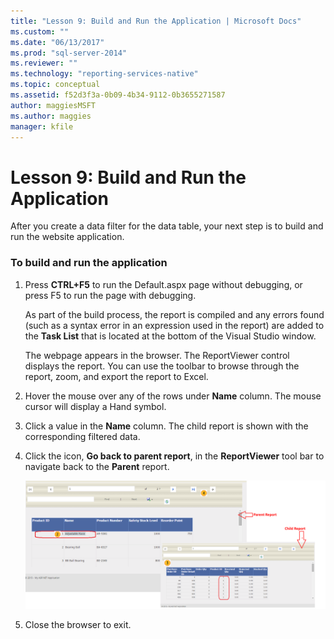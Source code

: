 ```yaml
---
title: "Lesson 9: Build and Run the Application | Microsoft Docs"
ms.custom: ""
ms.date: "06/13/2017"
ms.prod: "sql-server-2014"
ms.reviewer: ""
ms.technology: "reporting-services-native"
ms.topic: conceptual
ms.assetid: f52d3f3a-0b09-4b34-9112-0b3655271587
author: maggiesMSFT
ms.author: maggies
manager: kfile
---
```

# Lesson 9: Build and Run the Application
  After you create a data filter for the data table, your next step is to build and run the website application.  
  
### To build and run the application  
  
1.  Press **CTRL+F5** to run the Default.aspx page without debugging, or press F5 to run the page with debugging.  
  
     As part of the build process, the report is compiled and any errors found (such as a syntax error in an expression used in the report) are added to the **Task List** that is located at the bottom of the Visual Studio window.  
  
     The webpage appears in the browser. The ReportViewer control displays the report. You can use the toolbar to browse through the report, zoom, and export the report to Excel.  
  
2.  Hover the mouse over any of the rows under **Name** column. The mouse cursor will display a Hand symbol.  
  
3.  Click a value in the **Name** column. The child report is shown with the corresponding filtered data.  
  
4.  Click the icon, **Go back to parent report**, in the **ReportViewer** tool bar to navigate back to the **Parent** report.  
  
     ![ssrs drill through using ReportViewer](../../2014/tutorials/media/ssrs-drillthrough-report.png "ssrs drill through using ReportViewer")  
  
5.  Close the browser to exit.  
  
  
